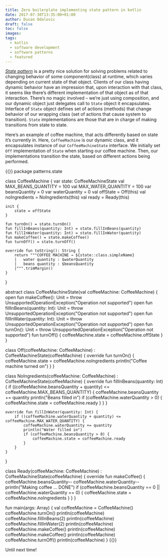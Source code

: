 ```yaml
---
title: Zero boilerplate implementing state pattern in kotlin
date: 2017-07-30T13:35:00+01:00
author: Dusan Odalovic
draft: false
toc: false
images:
tags:
  - kotlin
  - software development
  - software patterns
  - featured
---
```


[*State pattern*](https://en.wikipedia.org/wiki/State_pattern) is a pretty nice solution for solving
 problems related to changing behavior of some component(class) at runtime, which varies depending on
  current state of that object. Clients of our class having dynamic behavior have an impression that, 
  upon interaction with that class, it seems like there’s different implementation of that object as of 
  that interaction. There’s no magic involved – we’re just using composition, and our dynamic object just 
  delegates call to `State` object it encapsulates. Interface of `State` object defines set of actions 
  (methods) that change behavior of our wrapping class (set of actions that cause system to transition). 
  `State` implementations are those that are in charge of making transitions from state to state.

Here’s an example of coffee machine, that acts differently based on state it’s currently in. 
Here, `CoffeeMachine` is our dynamic class, and it encapsulates instance of our `CoffeeMachineState` interface. 
We initially set `Off` implementation of `State` when starting our coffee machine. Then, our implementations 
transition the state, based on different actions being performed.

{{<highlight kotlin>}}
package patterns.state

class CoffeeMachine {
    var state: CoffeeMachineState
    val MAX_BEANS_QUANTITY = 100
    val MAX_WATER_QUANTITY = 100
    var beansQuantity = 0
    var waterQuantity = 0
    val offState = Off(this)
    val noIngredients = NoIngredients(this)
    val ready = Ready(this)

    init {
        state = offState
    }

    fun turnOn() = state.turnOn()
    fun fillInBeans(quantity: Int) = state.fillInBeans(quantity)
    fun fillInWater(quantity: Int) = state.fillInWater(quantity)
    fun makeCoffee() = state.makeCoffee()
    fun turnOff() = state.turnOff()

    override fun toString(): String {
        return """COFFEE MACHINE → ${state::class.simpleName}
        |   water quantity : $waterQuantity
        |   beans quantity : $beansQuantity
        |""".trimMargin()
    }
}

abstract class CoffeeMachineState(val coffeeMachine: CoffeeMachine) {
    open fun makeCoffee(): Unit = throw UnsupportedOperationException("Operation not supported")
    open fun fillInBeans(quantity: Int): Unit = throw UnsupportedOperationException("Operation not supported")
    open fun fillInWater(quantity: Int): Unit = throw UnsupportedOperationException("Operation not supported")
    open fun turnOn(): Unit = throw UnsupportedOperationException("Operation not supported")
    fun turnOff() {
        coffeeMachine.state = coffeeMachine.offState
    }
}

class Off(coffeeMachine: CoffeeMachine) : CoffeeMachineState(coffeeMachine) {
    override fun turnOn() {
        coffeeMachine.state = coffeeMachine.noIngredients
        println("Coffee machine turned on")
    }
}

class NoIngredients(coffeeMachine: CoffeeMachine) : CoffeeMachineState(coffeeMachine) {
    override fun fillInBeans(quantity: Int) {
        if ((coffeeMachine.beansQuantity + quantity) <= coffeeMachine.MAX_BEANS_QUANTITY) {
            coffeeMachine.beansQuantity += quantity
            println("Beans filled in")
            if (coffeeMachine.waterQuantity > 0) {
                coffeeMachine.state = coffeeMachine.ready
            }
        }
    }

    override fun fillInWater(quantity: Int) {
        if ((coffeeMachine.waterQuantity + quantity) <= coffeeMachine.MAX_WATER_QUANTITY) {
            coffeeMachine.waterQuantity += quantity
            println("Water filled in")
            if (coffeeMachine.beansQuantity > 0) {
                coffeeMachine.state = coffeeMachine.ready
            }
        }
    }
}

class Ready(coffeeMachine: CoffeeMachine) : CoffeeMachineState(coffeeMachine) {
    override fun makeCoffee() {
        coffeeMachine.beansQuantity--
        coffeeMachine.waterQuantity--
        println("Making coffee ... DONE")
        if (coffeeMachine.beansQuantity == 0 || coffeeMachine.waterQuantity == 0) {
            coffeeMachine.state = coffeeMachine.noIngredients
        }
    }
}

fun main(args: Array<String>) {
    val coffeeMachine = CoffeeMachine()
    coffeeMachine.turnOn()
    println(coffeeMachine)
    coffeeMachine.fillInBeans(2)
    println(coffeeMachine)
    coffeeMachine.fillInWater(2)
    println(coffeeMachine)
    coffeeMachine.makeCoffee()
    println(coffeeMachine)
    coffeeMachine.makeCoffee()
    println(coffeeMachine)
    coffeeMachine.turnOff()
    println(coffeeMachine)
}
{{</highlight>}}

Until next time!